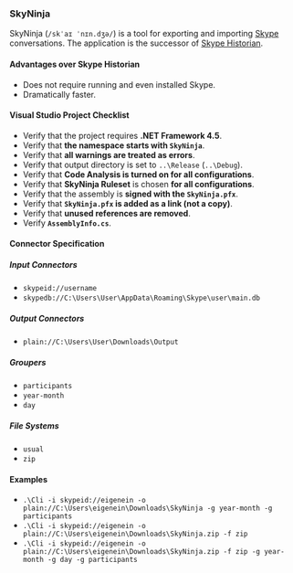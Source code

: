 ### SkyNinja

SkyNinja (`/skˈaɪ ˈnɪn.dʒə/`) is a tool for exporting and importing [Skype](http://www.skype.com) conversations. The application is the successor of [Skype Historian](http://eigene.in/skype-historian).

#### Advantages over Skype Historian

* Does not require running and even installed Skype.
* Dramatically faster.

#### Visual Studio Project Checklist

* Verify that the project requires **.NET Framework 4.5**.
* Verify that **the namespace starts with `SkyNinja`**.
* Verify that **all warnings are treated as errors**.
* Verify that output directory is set to `..\Release` (`..\Debug`).
* Verify that **Code Analysis is turned on for all configurations**.
* Verify that **SkyNinja Ruleset** is chosen **for all configurations**.
* Verify that the assembly is **signed with the `SkyNinja.pfx`**.
* Verify that **`SkyNinja.pfx` is added as a link (not a copy)**.
* Verify that **unused references are removed**.
* Verify **`AssemblyInfo.cs`**.

#### Connector Specification

##### Input Connectors

* `skypeid://username`
* `skypedb://C:\Users\User\AppData\Roaming\Skype\user\main.db`

##### Output Connectors

* `plain://C:\Users\User\Downloads\Output`

##### Groupers

* `participants`
* `year-month`
* `day`

##### File Systems

* `usual`
* `zip`

#### Examples

* `.\Cli -i skypeid://eigenein -o plain://C:\Users\eigenein\Downloads\SkyNinja -g year-month -g participants`
* `.\Cli -i skypeid://eigenein -o plain://C:\Users\eigenein\Downloads\SkyNinja.zip -f zip`
* `.\Cli -i skypeid://eigenein -o plain://C:\Users\eigenein\Downloads\SkyNinja.zip -f zip -g year-month -g day -g participants`
